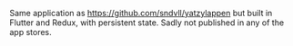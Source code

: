 Same application as https://github.com/sndvll/yatzylappen but built in Flutter and Redux, with persistent state.
Sadly not published in any of the app stores.
